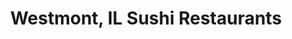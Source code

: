 ---
layout: city
title: Westmont, IL Sushi Restaurants
permalink: /illinois/westmont/
stateAbbr: IL
stateName: Illinois
cityName: Westmont
---